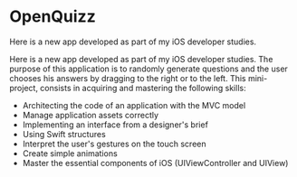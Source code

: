 # OpenQuizz
Here is a new app developed as part of my iOS developer studies.


Here is a new app developed as part of my iOS developer studies. The purpose of this application is to randomly generate questions and the user chooses his answers by dragging to the right or to the left. This mini-project, consists in acquiring and mastering the following skills:

* Architecting the code of an application with the MVC model
* Manage application assets correctly
* Implementing an interface from a designer's brief
* Using Swift structures
* Interpret the user's gestures on the touch screen
* Create simple animations
* Master the essential components of iOS (UIViewController and UIView)
